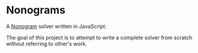 # Nonograms

A [Nonogram](https://en.wikipedia.org/wiki/Nonogram) solver written in JavaScript.

The goal of this project is to attempt to write a complete solver from scratch without referring to other's work.
